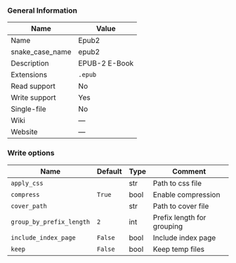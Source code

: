 
### General Information ###
Name | Value
---- | -------
Name | Epub2
snake_case_name | epub2
Description | EPUB-2 E-Book
Extensions | `.epub`
Read support | No
Write support | Yes
Single-file | No
Wiki | ―
Website | ―



### Write options ###
Name | Default | Type | Comment
---- | ---- | ------- | -------
`apply_css` |  | str | Path to css file
`compress` | `True` | bool | Enable compression
`cover_path` |  | str | Path to cover file
`group_by_prefix_length` | `2` | int | Prefix length for grouping
`include_index_page` | `False` | bool | Include index page
`keep` | `False` | bool | Keep temp files
